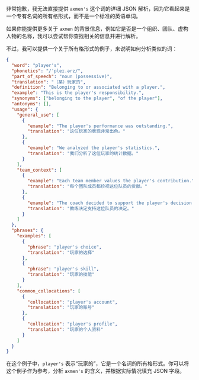 非常抱歉，我无法直接提供 `axmen's` 这个词的详细 JSON 解析，因为它看起来是一个专有名词的所有格形式，而不是一个标准的英语单词。

如果你能提供更多关于 `axmen` 的背景信息，例如它是否是一个组织、团队、虚构人物的名称，我可以尝试帮你查找相关的信息并进行解析。

不过，我可以提供一个关于所有格形式的例子，来说明如何分析类似的词：

```json
{
  "word": "player's",
  "phonetics": "/ˈpleɪ.ərz/",
  "part_of_speech": "noun (possessive)",
  "translation": "（某）玩家的",
  "definition": "Belonging to or associated with a player.",
  "example": "This is the player's responsibility.",
  "synonyms": ["belonging to the player", "of the player"],
  "antonyms": [],
  "usage": {
    "general_use": [
      {
        "example": "The player's performance was outstanding.",
        "translation": "这位玩家的表现非常出色。"
      },
      {
        "example": "We analyzed the player's statistics.",
        "translation": "我们分析了这位玩家的统计数据。"
      }
    ],
    "team_context": [
      {
        "example": "Each team member values the player's contribution.",
        "translation": "每个团队成员都珍视这位队员的贡献。"
      },
      {
        "example": "The coach decided to support the player's decision.",
        "translation": "教练决定支持这位队员的决定。"
      }
    ]
  },
  "phrases": {
    "examples": [
      {
        "phrase": "player's choice",
        "translation": "玩家的选择"
      },
      {
        "phrase": "player's skill",
        "translation": "玩家的技能"
      }
    ],
    "common_collocations": [
      {
        "collocation": "player's account",
        "translation": "玩家的账号"
      },
      {
        "collocation": "player's profile",
        "translation": "玩家的个人资料"
      }
    ]
  }
}
```

在这个例子中，`player's` 表示“玩家的”，它是一个名词的所有格形式。你可以将这个例子作为参考，分析 `axmen's` 的含义，并根据实际情况填充 JSON 字段。
 